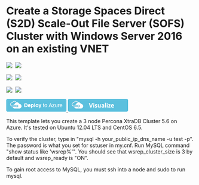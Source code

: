 # Create a Storage Spaces Direct (S2D) Scale-Out File Server (SOFS) Cluster with Windows Server 2016 on an existing VNET

<IMG SRC="https://azbotstorage.blob.core.windows.net/badges/mysql-ha-pxc-zones/PublicLastTestDate.svg" />&nbsp;
<IMG SRC="https://azbotstorage.blob.core.windows.net/badges/mysql-ha-pxc-zones/PublicDeployment.svg" />&nbsp;

<IMG SRC="https://azbotstorage.blob.core.windows.net/badges/mysql-ha-pxc-zones/FairfaxLastTestDate.svg" />&nbsp;
<IMG SRC="https://azbotstorage.blob.core.windows.net/badges/mysql-ha-pxc-zones/FairfaxDeployment.svg" />&nbsp;

<IMG SRC="https://azbotstorage.blob.core.windows.net/badges/mysql-ha-pxc-zones/BestPracticeResult.svg" />&nbsp;
<IMG SRC="https://azbotstorage.blob.core.windows.net/badges/mysql-ha-pxc-zones/CredScanResult.svg" />&nbsp;

<a href="https://portal.azure.com/#create/Microsoft.Template/uri/https%3A%2F%2Fazresiliency.blob.core.windows.net%2Fmysql-ha-pxc-zones%2Fazuredeploy.json" target="_blank">
    <img src="https://raw.githubusercontent.com/Azure/azure-quickstart-templates/master/1-CONTRIBUTION-GUIDE/images/deploytoazure.png"/>
</a>
<a href="http://armviz.io/#/?load=https%3A%2F%2Fresiliency.blob.core.windows.net%2Fmysql-ha-pxc-zones%2Fazuredeploy.json" target="_blank">
    <img src="https://raw.githubusercontent.com/Azure/azure-quickstart-templates/master/1-CONTRIBUTION-GUIDE/images/visualizebutton.png"/>
</a>


This template lets you create a 3 node Percona XtraDB Cluster 5.6 on Azure.  It's tested on Ubuntu 12.04 LTS and CentOS 6.5.  

To verify the cluster, type in "mysql -h your_public_ip_dns_name -u test -p".  The password is what you set for sstuser in my.cnf. Run MySQL command "show status like 'wsrep%'".  You should see that wsrep_cluster_size is 3 by default and wsrep_ready is "ON". 

To gain root access to MySQL, you must ssh into a node and sudo to run mysql.   

